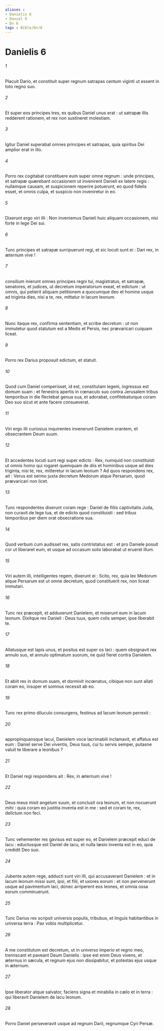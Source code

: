 ```yaml
---
aliases : 
- Danielis 6
- Daniel 6
- Dn 6
tags : Bible/Dn/6
---
```


# Danielis 6

###### 1
Placuit Dario, et constituit super regnum satrapas centum viginti ut essent in toto regno suo.
###### 2
Et super eos principes tres, ex quibus Daniel unus erat : ut satrapæ illis redderent rationem, et rex non sustineret molestiam.
###### 3
Igitur Daniel superabat omnes principes et satrapas, quia spiritus Dei amplior erat in illo.
###### 4
Porro rex cogitabat constituere eum super omne regnum : unde principes, et satrapæ quærebant occasionem ut invenirent Danieli ex latere regis : nullamque causam, et suspicionem reperire potuerunt, eo quod fidelis esset, et omnis culpa, et suspicio non inveniretur in eo.
###### 5
Dixerunt ergo viri illi : Non inveniemus Danieli huic aliquam occasionem, nisi forte in lege Dei sui.
###### 6
Tunc principes et satrapæ surripuerunt regi, et sic locuti sunt ei : Dari rex, in æternum vive !
###### 7
consilium inierunt omnes principes regni tui, magistratus, et satrapæ, senatores, et judices, ut decretum imperatorium exeat, et edictum : ut omnis, qui petierit aliquam petitionem a quocumque deo et homine usque ad triginta dies, nisi a te, rex, mittatur in lacum leonum.
###### 8
Nunc itaque rex, confirma sententiam, et scribe decretum : ut non immutetur quod statutum est a Medis et Persis, nec prævaricari cuiquam liceat.
###### 9
Porro rex Darius proposuit edictum, et statuit.
###### 10
Quod cum Daniel comperisset, id est, constitutam legem, ingressus est domum suam : et fenestris apertis in cœnaculo suo contra Jerusalem tribus temporibus in die flectebat genua sua, et adorabat, confitebaturque coram Deo suo sicut et ante facere consueverat.
###### 11
Viri ergo illi curiosius inquirentes invenerunt Danielem orantem, et obsecrantem Deum suum.
###### 12
Et accedentes locuti sunt regi super edicto : Rex, numquid non constituisti ut omnis homo qui rogaret quemquam de diis et hominibus usque ad dies triginta, nisi te, rex, mitteretur in lacum leonum ? Ad quos respondens rex, ait : Verus est sermo juxta decretum Medorum atque Persarum, quod prævaricari non licet.
###### 13
Tunc respondentes dixerunt coram rege : Daniel de filiis captivitatis Juda, non curavit de lege tua, et de edicto quod constituisti : sed tribus temporibus per diem orat obsecratione sua.
###### 14
Quod verbum cum audisset rex, satis contristatus est : et pro Daniele posuit cor ut liberaret eum, et usque ad occasum solis laborabat ut erueret illum.
###### 15
Viri autem illi, intelligentes regem, dixerunt ei : Scito, rex, quia lex Medorum atque Persarum est ut omne decretum, quod constituerit rex, non liceat immutari.
###### 16
Tunc rex præcepit, et adduxerunt Danielem, et miserunt eum in lacum leonum. Dixitque rex Danieli : Deus tuus, quem colis semper, ipse liberabit te.
###### 17
Allatusque est lapis unus, et positus est super os laci : quem obsignavit rex annulo suo, et annulo optimatum suorum, ne quid fieret contra Danielem.
###### 18
Et abiit rex in domum suam, et dormivit incœnatus, cibique non sunt allati coram eo, insuper et somnus recessit ab eo.
###### 19
Tunc rex primo diluculo consurgens, festinus ad lacum leonum perrexit :
###### 20
appropinquansque lacui, Danielem voce lacrimabili inclamavit, et affatus est eum : Daniel serve Dei viventis, Deus tuus, cui tu servis semper, putasne valuit te liberare a leonibus ?
###### 21
Et Daniel regi respondens ait : Rex, in æternum vive !
###### 22
Deus meus misit angelum suum, et conclusit ora leonum, et non nocuerunt mihi : quia coram eo justitia inventa est in me : sed et coram te, rex, delictum non feci.
###### 23
Tunc vehementer rex gavisus est super eo, et Danielem præcepit educi de lacu : eductusque est Daniel de lacu, et nulla læsio inventa est in eo, quia credidit Deo suo.
###### 24
Jubente autem rege, adducti sunt viri illi, qui accusaverant Danielem : et in lacum leonum missi sunt, ipsi, et filii, et uxores eorum : et non pervenerunt usque ad pavimentum laci, donec arriperent eos leones, et omnia ossa eorum comminuerunt.
###### 25
Tunc Darius rex scripsit universis populis, tribubus, et linguis habitantibus in universa terra : Pax vobis multiplicetur.
###### 26
A me constitutum est decretum, ut in universo imperio et regno meo, tremiscant et paveant Deum Danielis : ipse est enim Deus vivens, et æternus in sæcula, et regnum ejus non dissipabitur, et potestas ejus usque in æternum.
###### 27
Ipse liberator atque salvator, faciens signa et mirabilia in cælo et in terra : qui liberavit Danielem de lacu leonum.
###### 28
Porro Daniel perseveravit usque ad regnum Darii, regnumque Cyri Persæ.
